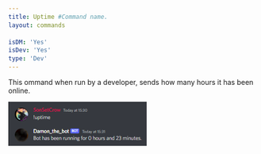 ```yaml
---
title: Uptime #Command name.
layout: commands

isDM: 'Yes'
isDev: 'Yes' 
type: 'Dev'
---
```


This ommand when run by a developer, sends how many hours it has been online.

![Example of the command](/assets/Commands/uptime.png "Example of the command")